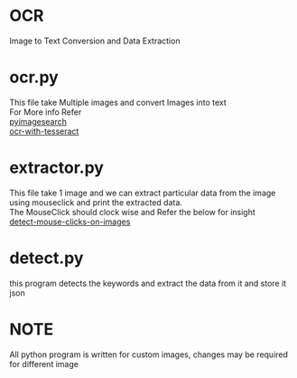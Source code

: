 # OCR
Image to Text Conversion and Data Extraction


# ocr.py

This file take Multiple images and convert Images into text <br>
For More info Refer <br>
 [pyimagesearch](https://www.pyimagesearch.com/2018/09/17/opencv-ocr-and-text-recognition-with-tesseract/)<br>
 [ocr-with-tesseract](https://nanonets.com/blog/ocr-with-tesseract/)


# extractor.py

This file take 1 image and we can extract particular data from the image using mouseclick and print the extracted data.<br>
The MouseClick should clock wise and Refer the below for insight <br>
[detect-mouse-clicks-on-images](https://www.murtazahassan.com/detect-mouse-clicks-on-images/)


# detect.py
this program detects the keywords and extract the data from it and store it json



# NOTE
All python program is written for custom images, changes may be required for different image
